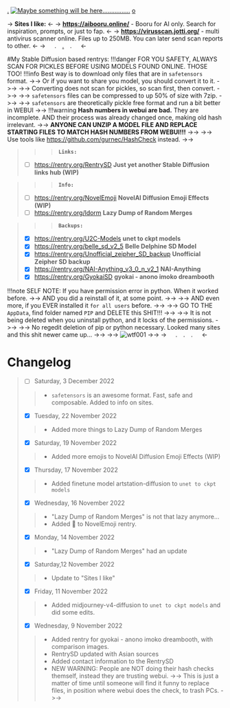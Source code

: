 [.](https://rentry.org/oicno3un3v789v3489nb78xxn9032n023vn03b79123b3guyffuhkjm89034m934n890vn34b7c032f7fb57fb7878nn7cv6c634) [![Maybe something will be here................](https://cdn-images.imagevenue.com/10/87/fb/ME15JONV_o.jpg)](https://rentry.org/2k50235259em523g32342fwersdr23vrewxerwvvr0vl-0342856a78s1xcarj29103n4v0_) [o](https://rentry.org/v32rervft4fewr3c235b329v32v428nvcc2sf2342398hcn3299jj39sdfoqkm4l3h4bvv40912n)

-> **Sites I like:** <-
-> **https://aibooru.online/** - Booru for AI only. Search for inspiration, prompts, or just to fap. <-
-> **https://virusscan.jotti.org/** - multi antivirus scanner online. Files up to 250MB. You can later send scan reports to other. <-
->   .  [.](https://rentry.org/pgames-mega-thread)  .   <-

#My Stable Diffusion based rentrys:
!!!danger FOR YOU SAFETY, ALWAYS SCAN FOR PICKLES BEFORE USING MODELS FOUND ONLINE. THOSE TOO!
!!!info Best way is to download only files that are in `safetensors` format. ->-> Or if you want to share you model, you should convert it to it. ->-> ->-> Converting does not scan for pickles, so scan first, then convert. ->-> ->-> `safetensors` files can be compressed to up 50% of size with 7zip. ->-> ->-> `safetensors` are theoretically pickle free format and run a bit better in WEBUI ->->
!!!warning **Hash numbers in webui are bad.** They are incomplete. AND their process was already changed once, making old hash irrelevant. ->-> **ANYONE CAN UNZIP A MODEL FILE AND REPLACE STARTING FILES TO MATCH HASH NUMBERS FROM WEBUI!!!** ->-> ->-> Use tools like https://github.com/gurnec/HashCheck instead. ->->

>>>**`Links:`**
>- [ ] https://rentry.org/RentrySD **Just yet another Stable Diffusion links hub (WIP)**

>>>**`Info:`**
>- [ ] https://rentry.org/NovelEmoji **NovelAI Diffusion Emoji Effects (WIP)**
>- [ ] https://rentry.org/ldorm **Lazy Dump of Random Merges** 

>>>**`Backups:`**
>- [x] https://rentry.org/U2C-Models **unet to ckpt models**
>- [x] https://rentry.org/belle_sd_v2_5 **Belle Delphine SD Model**
>- [x] https://rentry.org/Unofficial_zeipher_SD_backup **Unofficial Zeipher SD backup**
>- [x] https://rentry.org/NAI-Anything_v3_0_n_v2_1 **NAI-Anything**
>- [x] https://rentry.org/GyokaiSD **gyokai - anono imoko dreambooth**


!!!note SELF NOTE: If you have permission error in python. When it worked before. ->-> AND you did a reinstall of it, at some point. ->-> ->-> AND even more, if you EVER installed it `for all users` before. ->-> ->-> GO TO THE `AppData`, find folder named `PIP` and DELETE this SHIT!!! ->->  ->-> It is not being deleted when you uninstall python, and it locks of the permissions. ->->  ->->  No regedit deletion of pip or python necessary. Looked many sites and this shit newer came up... ->-> ->-> ![wtf001](https://emojis.slackmojis.com/emojis/images/1450319441/51/facepalm.png) ->->
->   .  .  .   <-

# Changelog 
> - [ ] Saturday, 3 December 2022
>> - `safetensors` is an awesome format. Fast, safe and composable. Added to info on sites.
> - [x] Tuesday, 22 November 2022
>> - Added more things to Lazy Dump of Random Merges
> - [x] Saturday, 19 November 2022
>> - Added more emojis to NovelAI Diffusion Emoji Effects (WIP) 
> - [x] Thursday, 17 November 2022
>> - Added finetune model artstation-diffusion to `unet to ckpt models`
> - [x] Wednesday, 16 November 2022
>> - "Lazy Dump of Random Merges" is not that lazy anymore...
>> - Added 🎨 to NovelEmoji rentry.
>- [x] Monday, 14 November 2022
>> - "Lazy Dump of Random Merges" had an update
> - [x]  Saturday,12 November 2022
>> - Update to "Sites I like"
> - [x] Friday, 11 November 2022
>> - Added midjourney-v4-diffusion to `unet to ckpt models` and did some edits. 
> - [x] Wednesday, 9 November 2022
>> - Added rentry for gyokai - anono imoko dreambooth, with comparison images.
>> - RentrySD updated with Asian sources
>> - Added contact information to the RentrySD
>> - NEW WARNING: People are NOT doing their hash checks themself, instead they are trusting webui. ->-> This is just a matter of time until someone will find it funny to replace files, in position where webui does the check, to trash PCs. ->->